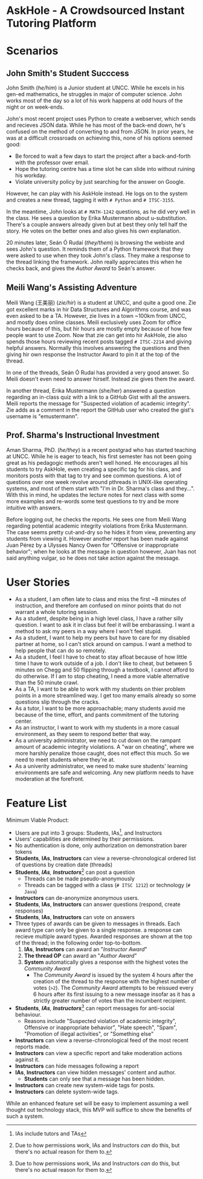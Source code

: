 # AskHole - A Crowdsourced Instant Tutoring Platform

# Scenarios

## John Smith's Student Succcess

John Smith (*he/him*) is a Junior student at UNCC. While he excels in his gen-ed mathematics, he struggles in major of computer science. John works most of the day so a lot of his work happens at odd hours of the night or on week-ends.

John's most recent project uses Python to create a webserver, which sends and recieves JSON data. While he has most of the back-end down, he's confused on the method of converting to and from JSON. In prior years, he was at a difficult crossroads on achieving this, none of his options seemed good:

- Be forced to wait a few days to start the project after a back-and-forth with the professor over email.
- Hope the tutoring centre has a time slot he can slide into without ruining his workday.
- Violate university policy by just searching for the answer on Google.

However, he can play with his AskHole instead. He logs on to the system and creates a new thread, tagging it with `# Python` and `# ITSC-3155`. 

In the meantime, John looks at `# MATH-1242` questions, as he did very well in the class. He sees a question by Erika Mustermann about u-substitution. There's a couple answers already given but at best they only tell half the story. He votes on the better ones and also gives his own explanation.

20 minutes later, Seán Ó Rudaí (*they/them*) is browsing the webiste and sees John's question. It reminds them of a Python framework that they were asked to use when they took John's class. They make a response to the thread linking the framework. John really appreciates this when he checks back, and gives the *Author Award* to Seán's answer.

## Meili Wang's Assisting Adventure

Meili Wang (王美丽) (*zie/hir*) is a student at UNCC, and quite a good one. Zie got excellent marks in hir Data Structures and Algorithms course, and was even asked to be a TA. However, zie lives in a town ~100km from UNCC, and mostly does online classes. Meili exclusively uses Zoom for office hours because of this, but hir hours are mostly empty because of how few people want to use Zoom. Now that zie can get into hir AskHole, zie also spends those hours reviewing recent posts tagged `# ITSC-2214` and giving helpful answers. Normally this involves answering the questions and then giving hir own response the Instructor Award to pin it at the top of the thread.

In one of the threads, Seán Ó Rudaí has provided a very good answer. So Meili doesn't even need to answer hirself. Instead zie gives them the award.

In another thread, Erika Mustermann (she/her) answered a question regarding an in-class quiz with a link to a GitHub Gist with all the answers. Meili reports the message for "Suspected violation of academic integrity". Zie adds as a comment in the report the GitHub user who created the gist's username is "emustermann".

## Prof. Sharma's Instructional Investment

Aman Sharma, PhD. (*he/they*) is a recent postgrad who has started teaching at UNCC. While he is eager to teach, his first semester has not been going great as his pedagogic methods aren't well honed. He encourages all his students to try AskHole, even creating a specific tag for his class, and monitors posts with that tag to try and see common questions. A lot of questions over one week revolve around pthreads in UNIX-like operating systems, and most of them start with "I'm in Dr. Sharma's class and they...". With this in mind, he updates the lecture notes for next class with some more examples and re-words some test questions to try and be more intuitive with answers.

Before logging out, he checks the reports. He sees one from Meili Wang regarding potential academic integrity violations from Erika Mustermann. The case seems pretty cut-and-dry so he hides it from view, preventing any students from viewing it. However another report has been made against Juan Pérez by a Ulysses Nancy Owen for "Offensive or inappropriate behavior"; when he looks at the message in question however, Juan has not said anything vulgar, so he does not take action against the message.

# User Stories

- As a student, I am often late to class and miss the first ~8 minutes of instruction, and therefore am confused on minor points that do not warrant a whole tutoring session.
- As a student, despite being in a high level class, I have a rather silly question. I want to ask it in class but feel it will be embarassing. I want a method to ask my peers in a way where I won't feel stupid.
- As a student, I want to help my peers but have to care for my disabled partner at home, so I can't stick around on campus. I want a method to help people that can do so remotely.
- As a student, I feel I have to cheat to stay afloat because of how little time I have to work outside of a job. I don't like to cheat, but between 5 minutes on Chegg and 50 flipping through a textbook, I cannot afford to do otherwise. If I am to stop cheating, I need a more viable alternative than the 50 minute crawl.
- As a TA, I want to be able to work with my students on thier problem points in a more streamlined way. I get too many emails already so some questions slip through the cracks.
- As a tutor, I want to be more approachable; many students avoid me because of the time, effort, and pants commitment of the tutoring center.
- As an instructor, I want to work with my students in a more casual environment, as they seem to respond better that way.
- As a university administrator, we need to cut down on the rampant amount of academic integrity violations. A "war on cheating", where we more harshly penalize those caught, does not effect this much. So we need to meet students where they're at.
- As a univerity administrator, we need to make sure students' learning environments are safe and welcoming. Any new platform needs to have moderation at the forefront. 


# Feature List

Minimum Viable Product:

- Users are put into 3 groups: Students, IAs[^1], and Instructors
- Users' capabilities are determined by their permissions.
- No authentication is done, only authorization on demonstration barer tokens
- **Students**, **IAs**, **Instructors** can view a reverse-chronological ordered list of questions by creation date (threads)
- **Students**, ***IAs**, **Instructors***[^2] can post a question
  - Threads can be made pseudo-anonymously
  - Threads can be tagged with a class (`# ITSC 1212`) or technology (`# Java`)
- **Instructors** can de-anonymize anonymous users.
- **Students**, **IAs**, **Instructors** can answer questions (respond, create responses)
- **Students**, **IAs**, **Instructors** can vote on answers
- Three types of awards can be given to messages in threads. Each award type can only be given to a single response. a response can recieve multiple award types. Awarded responses are shown at the top of the thread; in the following order top-to-bottom.
  1. **IAs**, **Instructors** can award an "*Instructor Award*"
  2. **The thread OP** can award an "*Author Award*"
  3. **System** automatically gives a response with the highest votes the *Community Award*
      - The *Community Award* is issued by the system 4 hours after the creation of the thread to the response with the highest number of votes (`>2`). The *Community Award* attempts to be reissued every 6 hours after its first issuing to a new message insofar as it has a strictly greater number of votes than the incumbent recipient.
- **Students**, ***IAs**, **Instructors***[^2] can report messages for anti-social behaviour.
  - Reasons include "Suspected violation of academic integrity", Offensive or inappropriate behavior", "Hate speech", "Spam", "Promotion of illegal activities", or "Something else"
- **Instructors** can view a reverse-chronological feed of the most recent reports made.
- **Instructors** can view a specific report and take moderation actions against it.
- **Instructors** can hide messages following a report
- **IAs**, **Instructors** can view hidden messages' content and author.
  - **Students** can only see that a message has been hidden.
- **Instructors** can create new system-wide tags for posts.
- **Instructors** can delete system-wide tags.

[^1]: IAs include tutors and TAs
[^2]: Due to how permissions work, IAs and Instructors *can* do this, but there's no actual reason for them to.

While an enhanced feature set will be easy to implement assuming a well thought out technology stack, this MVP will suffice to show the benefits of such a system.